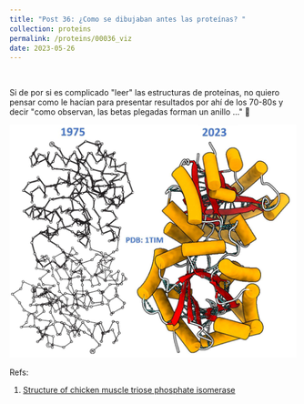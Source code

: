 ```yaml
---
title: "Post 36: ¿Como se dibujaban antes las proteínas? "
collection: proteins
permalink: /proteins/00036_viz
date: 2023-05-26
---
```


&nbsp;

Si de por si es complicado "leer" las estructuras de proteínas, no quiero pensar como le hacían para presentar resultados por ahí de los 70-80s y decir "como observan, las betas plegadas forman un anillo ..."  😬

![img](/images/proteins/00035_tim.jpg)

Refs:

1. [Structure of chicken muscle triose phosphate isomerase](https://www.nature.com/articles/255609a0)
